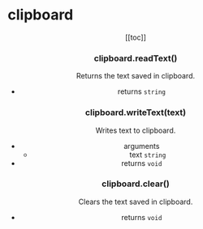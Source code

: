 # clipboard

<Header label="Perform copy and paste operations on the system clipboard."/>

[[toc]]


### clipboard.readText()
Returns the text saved in clipboard.
* returns `string`

### clipboard.writeText(text)
Writes text to clipboard.
* arguments
  * text `string`
* returns `void`

### clipboard.clear()
Clears the text saved in clipboard.
* returns `void`

